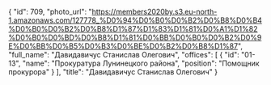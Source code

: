 {
    "id": 709,
    "photo_url": "https://members2020by.s3.eu-north-1.amazonaws.com/127778_%D0%94%D0%B0%D0%B2%D0%B8%D0%B4%D0%B0%D0%B2%D0%B8%D1%87%D1%83%D1%81%D0%A1%D1%82%D0%B0%D0%BD%D0%B8%D1%81%D0%BB%D0%B0%D0%B2%D0%9E%D0%BB%D0%B5%D0%B3%D0%BE%D0%B2%D0%B8%D1%87",
    "full_name": "Давидавичус Станислав Олегович",
    "offices": [
        {
            "id": "01-13",
            "name": "Прокуратура Лунинецкого района",
            "position": "Помощник прокурора"
        }
    ],
    "title": "Давидавичус Станислав Олегович"
}